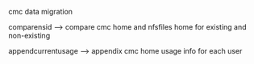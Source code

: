 cmc data migration

comparensid --> compare cmc home and nfsfiles home for existing and non-existing

appendcurrentusage  --> appendix cmc home usage info for each user
